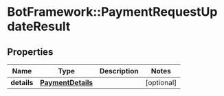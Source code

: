 # BotFramework::PaymentRequestUpdateResult

## Properties
Name | Type | Description | Notes
------------ | ------------- | ------------- | -------------
**details** | [**PaymentDetails**](PaymentDetails.md) |  | [optional] 

